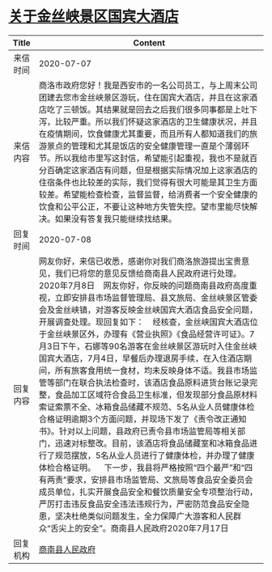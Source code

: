 # <a href="http://www.shangluo.gov.cn/zmhd/ldxxxx.jsp?urltype=leadermail.LeaderMailContentUrl&wbtreeid=1112&leadermailid=6140">关于金丝峡景区国宾大酒店</a>
| Title |                                                                                                                                                                                                                                                                                                                       Content                                                                                                                                                                                                                                                                                                                       |
|:-----:|-----------------------------------------------------------------------------------------------------------------------------------------------------------------------------------------------------------------------------------------------------------------------------------------------------------------------------------------------------------------------------------------------------------------------------------------------------------------------------------------------------------------------------------------------------------------------------------------------------------------------------------------------------|
| 来信时间  | 2020-07-07                                                                                                                                                                                                                                                                                                                                                                                                                                                                                                                                                                                                                                          |
| 来信内容  | 商洛市政府您好！我是西安市的一名公司员工，与上周末公司团建去您市金丝峡景区游玩，住在国宾大酒店，并且在这家酒店吃了三顿饭。其结果就是回去之后我们很多同事都是上吐下泻，比较严重。所以我们怀疑这家酒店的卫生健康状况，并且在疫情期间，饮食健康尤其重要，而且所有人都知道我们的旅游景点的管理和尤其是饭店的安全健康管理一直是个薄弱环节。所以我给市里写这封信，希望能引起重视，我也不是就百分百确定这家酒店有问题，但是根据实际情况加上这家酒店的住宿条件也比较差的实际，我们觉得有很大可能是其卫生方面较差。希望能检查检查，监督监督，给消费者一个安全健康的饮食和公平公正，不要让这种地方失管失控。望市里能尽快解决。如果没有答复我只能继续找结果。                                                                                                                                                                                                                                                                                                                           |
| 回复时间  | 2020-07-08                                                                                                                                                                                                                                                                                                                                                                                                                                                                                                                                                                                                                                          |
| 回复内容  | 网友你好，来信已收悉，感谢你对我们商洛旅游提出宝贵意见，我们已将您的意见反馈给商南县人民政府进行处理。2020年7月8日    网友你好，你反映的问题商南县政府高度重视，立即安排县市场监督管理局、县文旅局、金丝峡景区管委会及金丝峡镇，对游客反映金丝峡国宾大酒店食品安全问题，开展调查处理。现回复如下：    经核查，金丝峡国宾大酒店位于金丝峡景区外，办理有《营业执照》《食品经营许可证》。7月3日下午，石娜等90名游客在金丝峡景区游玩时入住金丝峡国宾大酒店，7月4日，早餐后办理退房手续，在入住酒店期间，所有旅客食用统一食材，均未反映身体不适。我县市场监管等部门在联合执法检查时，该酒店食品原料进货台账记录完整，食品加工区域符合食品卫生标准，但发现部分食品原材料索证索票不全、冰箱食品储藏不规范、5名从业人员健康体检合格证明逾期3个方面问题，并现场下发了《责令改正通知书》。针对以上问题，县政府已责令县市场监管局等相关部门，迅速对标整改。目前，该酒店将食品储藏室和冰箱食品进行了规范摆放，5名从业人员进行了健康体检，并办理了健康体检合格证明。    下一步，我县将严格按照“四个最严”和“四有两责”要求，安排县市场监管局、文旅局等食品安全委员会成员单位，扎实开展食品安全和餐饮质量安全专项整治行动，严厉打击违反食品安全违法违规行为，严密防范食品安全隐患，坚决杜绝类似问题发生，全力保障广大游客和人民群众“舌尖上的安全”。商南县人民政府2020年7月17日 |
| 回复机构  | <a href="../../category/agencies/商南县人民政府.md">商南县人民政府</a>                                                                                                                                                                                                                                                                                                                                                                                                                                                                                                                                                                                            |